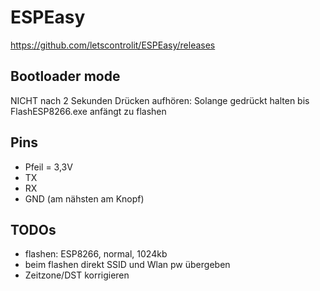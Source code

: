 # ESPEasy

https://github.com/letscontrolit/ESPEasy/releases

## Bootloader mode
NICHT nach 2 Sekunden Drücken aufhören: Solange gedrückt halten bis FlashESP8266.exe anfängt zu flashen

## Pins
* Pfeil = 3,3V
* TX
* RX
* GND (am nähsten am Knopf)

## TODOs
- flashen: ESP8266, normal, 1024kb
- beim flashen direkt SSID und Wlan pw übergeben
- Zeitzone/DST korrigieren
